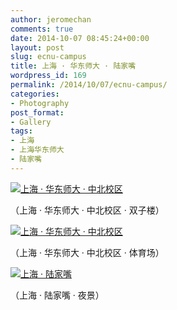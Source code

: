 ```yaml
---
author: jeromechan
comments: true
date: 2014-10-07 08:45:24+00:00
layout: post
slug: ecnu-campus
title: 上海 · 华东师大 · 陆家嘴
wordpress_id: 169
permalink: /2014/10/07/ecnu-campus/
categories:
- Photography
post_format:
- Gallery
tags:
- 上海
- 上海华东师大
- 陆家嘴
---
```


[![上海 · 华东师大 · 中北校区](http://blog.aboutcoder.com/wp-content/uploads/2014/10/psb-3.jpeg)](http://blog.aboutcoder.com/wp-content/uploads/2014/10/psb-3.jpeg)

（上海 · 华东师大 · 中北校区 · 双子楼）

[![上海 · 华东师大 · 中北校区](http://blog.aboutcoder.com/wp-content/uploads/2014/10/psb-5.jpeg)](http://blog.aboutcoder.com/wp-content/uploads/2014/10/psb-4.jpeg)

（上海 · 华东师大 · 中北校区 · 体育场）

[![上海 · 陆家嘴](http://blog.aboutcoder.com/wp-content/uploads/2014/10/psb-4.jpeg)](http://blog.aboutcoder.com/wp-content/uploads/2014/10/psb-4.jpeg)

（上海 · 陆家嘴 · 夜景）
